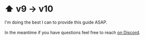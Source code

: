 # ⬆️ v9 -> v10

I'm doing the best I can to provide this guide ASAP.  \
\
In the meantime if you have questions feel free to reach [on Discord](https://discord.gg/kYFZG7fQmn).
